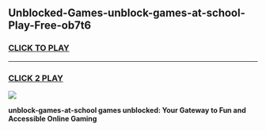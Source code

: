 
## Unblocked-Games-unblock-games-at-school-Play-Free-ob7t6
<h3>
<a href="https://premium76.site?title=unblock-games-at-school&ref=15A">CLICK TO PLAY</a></h3>
<hr>

<h3>
<a href="https://premium76.site?title=unblock-games-at-school&ref=15A">CLICK 2 PLAY</a>
  
</h3>

<a href="https://premium76.site?title=unblock-games-at-school&ref=15A"><img src="https://clearcache.store/games.png"></a>


**unblock-games-at-school games unblocked: Your Gateway to Fun and Accessible Online Gaming**
